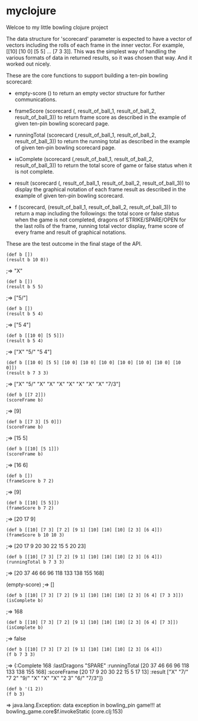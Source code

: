 # myclojure
Welcoe to my little bowling clojure project

The data structure for 'scorecard' parameter is expected to have a vector of vectors including the rolls of each frame in the inner vector. For example, [[10] [10 0] [5 5] ... [7 3 3]]. 
This was the simplest way of handling the various formats of data in returned results, so it was chosen that way. And it worked out nicely.

These are the core functions to support building a ten-pin bowling scorecard:
- empty-score ()
 to return an empty vector structure for further communications.

- frameScore (scorecard (, result_of_ball_1, result_of_ball_2, result_of_ball_3))
 to return frame score as described in the example of given ten-pin bowling scorecard page.

- runningTotal (scorecard (,result_of_ball_1, result_of_ball_2, result_of_ball_3))
 to return the running total as described in the example of given ten-pin bowling scorecard page.

- isComplete (scorecard (,result_of_ball_1, result_of_ball_2, result_of_ball_3))
 to return the total score of game or false status when it is not complete.

- result (scorecard (, result_of_ball_1, result_of_ball_2, result_of_ball_3))
 to display the graphical notation of each frame result as described in the example of given ten-pin bowling scorecard. 

- f (scorecard, (result_of_ball_1, result_of_ball_2, result_of_ball_3))
 to return a map including the followings:
  the total score or false status when the game is not completed,
  dragons of STRIKE/SPARE/OPEN for the last rolls of the frame,
  running total vector display,
  frame score of every frame
  and result of graphical notations.


These are the test outcome in the final stage of the API.

    (def b [])
    (result b 10 0))
;=> "X"

    (def b [])
    (result b 5 5)
;=> ["5/"]

    (def b [])
    (result b 5 4)
;=> ["5 4"]

    (def b [[10 0] [5 5]])
    (result b 5 4)
;=> ["X" "5/" "5 4"]

    (def b [[10 0] [5 5] [10 0] [10 0] [10 0] [10 0] [10 0] [10 0] [10 0]])
    (result b 7 3 3)
;=> ["X" "5/" "X" "X" "X" "X" "X" "X" "X" "7/3"]

    (def b [[7 2]])
    (scoreFrame b)
;=> [9]

    (def b [[7 3] [5 0]])
    (scoreFrame b)
;=> [15 5]

    (def b [[10] [5 1]])
    (scoreFrame b)
;=> [16 6]

    (def b [])
    (frameScore b 7 2)
;=> [9]

    (def b [[10] [5 5]])
    (frameScore b 7 2)
;=> [20 17 9]

    (def b [[10] [7 3] [7 2] [9 1] [10] [10] [10] [2 3] [6 4]])
    (frameScore b 10 10 3)
;=> [20 17 9 20 30 22 15 5 20 23]

    (def b [[10] [7 3] [7 2] [9 1] [10] [10] [10] [2 3] [6 4]])
    (runningTotal b 7 3 3)
;=> [20 37 46 66 96 118 133 138 155 168]

(empty-score) 
;=> []

    (def b [[10] [7 3] [7 2] [9 1] [10] [10] [10] [2 3] [6 4] [7 3 3]])
    (isComplete b)
;=> 168

    (def b [[10] [7 3] [7 2] [9 1] [10] [10] [10] [2 3] [6 4] [7 3]])
    (isComplete b)
;=> false

    (def b [[10] [7 3] [7 2] [9 1] [10] [10] [10] [2 3] [6 4]])
    (f b 7 3 3) 
;=> {:Complete 168 :lastDragons "SPARE"
     :runningTotal [20 37 46 66 96 118 133 138 155 168]
     :scoreFrame [20 17 9 20 30 22 15 5 17 13]
     :result ["X" "7/" "7 2" "9/" "X" "X" "X" "2 3" "6/" "7/3"]}

    (def b '(1 2))
    (f b 3)
=>   java.lang.Exception: data exception in bowling_pin game!!!
 at bowling_game.core$f.invokeStatic (core.clj:153)

